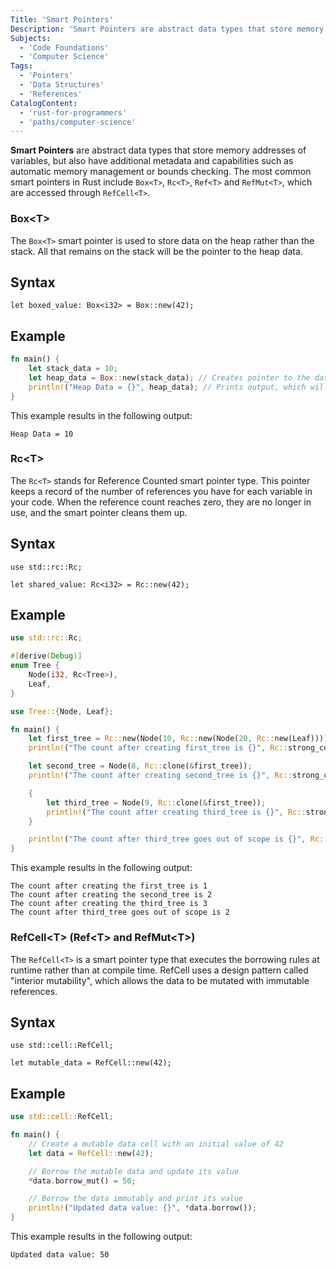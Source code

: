 ```yaml
---
Title: 'Smart Pointers'
Description: 'Smart Pointers are abstract data types that store memory addresses of variables, but also have additional metadata and capabilities such as automatic memory management or bounds checking.'
Subjects:
  - 'Code Foundations'
  - 'Computer Science'
Tags:
  - 'Pointers'
  - 'Data Structures'
  - 'References'
CatalogContent:
  - 'rust-for-programmers'
  - 'paths/computer-science'
---
```


**Smart Pointers** are abstract data types that store memory addresses of variables, but also have additional metadata and capabilities such as automatic memory management or bounds checking. The most common smart pointers in Rust include `Box<T>`, `Rc<T>`, `Ref<T>` and `RefMut<T>`, which are accessed through `RefCell<T>`.

### Box&lt;T&gt;

The `Box<T>` smart pointer is used to store data on the heap rather than the stack. All that remains on the stack will be the pointer to the heap data.

## Syntax

```pseudo
let boxed_value: Box<i32> = Box::new(42);
```

## Example

```rust
fn main() {
	let stack_data = 10;
	let heap_data = Box::new(stack_data); // Creates pointer to the data in the heap
	println!("Heap Data = {}", heap_data); // Prints output, which will be 10
}
```

This example results in the following output:

```shell
Heap Data = 10
```

### Rc&lt;T&gt;

The `Rc<T>` stands for Reference Counted smart pointer type. This pointer keeps a record of the number of references you have for each variable in your code. When the reference count reaches zero, they are no longer in use, and the smart pointer cleans them up.

## Syntax

```pseudo
use std::rc::Rc;

let shared_value: Rc<i32> = Rc::new(42);
```

## Example

```rust
use std::rc::Rc;

#[derive(Debug)]
enum Tree {
    Node(i32, Rc<Tree>),
    Leaf,
}

use Tree::{Node, Leaf};

fn main() {
    let first_tree = Rc::new(Node(10, Rc::new(Node(20, Rc::new(Leaf)))));
    println!("The count after creating first_tree is {}", Rc::strong_count(&first_tree)); // Output would be 1

    let second_tree = Node(8, Rc::clone(&first_tree));
    println!("The count after creating second_tree is {}", Rc::strong_count(&first_tree)); // Output would be 2

    {
        let third_tree = Node(9, Rc::clone(&first_tree));
        println!("The count after creating third_tree is {}", Rc::strong_count(&first_tree)); // Output would be 3
    }

    println!("The count after third_tree goes out of scope is {}", Rc::strong_count(&first_tree)); // Since third_tree was declared out of scope, the output would be 2
}
```

This example results in the following output:

```shell
The count after creating the first_tree is 1
The count after creating the second_tree is 2
The count after creating the third_tree is 3
The count after third_tree goes out of scope is 2
```

### RefCell&lt;T&gt; (Ref&lt;T&gt; and RefMut&lt;T&gt;)

The `RefCell<T>` is a smart pointer type that executes the borrowing rules at runtime rather than at compile time. RefCell<T> uses a design pattern called "interior mutability", which allows the data to be mutated with immutable references.

## Syntax

```pseudo
use std::cell::RefCell;

let mutable_data = RefCell::new(42);
```

## Example

```rust
use std::cell::RefCell;

fn main() {
    // Create a mutable data cell with an initial value of 42
    let data = RefCell::new(42);

    // Borrow the mutable data and update its value
    *data.borrow_mut() = 50;

    // Borrow the data immutably and print its value
    println!("Updated data value: {}", *data.borrow());
}
```

This example results in the following output:

```shell
Updated data value: 50
```
